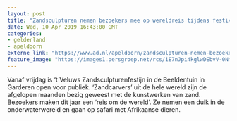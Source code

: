 ```yaml
---
layout: post
title: "Zandsculpturen nemen bezoekers mee op wereldreis tijdens festival in Garderen"
date: Wed, 10 Apr 2019 16:43:00 GMT
categories: 
- gelderland 
- apeldoorn 
externe_link: "https://www.ad.nl/apeldoorn/zandsculpturen-nemen-bezoekers-mee-op-wereldreis-tijdens-festival-in-garderen~abc2179c/"
feature_image: "https://images1.persgroep.net/rcs/iE7nJpi4kglwDEbvV-0NmWpKtLg/diocontent/145245117/_fitwidth/400/?appId=21791a8992982cd8da851550a453bd7f&quality=0.7"
---
```


Vanaf vrijdag is ‘t Veluws Zandsculpturenfestijn in de Beeldentuin in Garderen open voor publiek. ‘Zandcarvers’ uit de hele wereld zijn de afgelopen maanden bezig geweest met de kunstwerken van zand. Bezoekers maken dit jaar een ‘reis om de wereld’. Ze nemen een duik in de onderwaterwereld en gaan op safari met Afrikaanse dieren.
